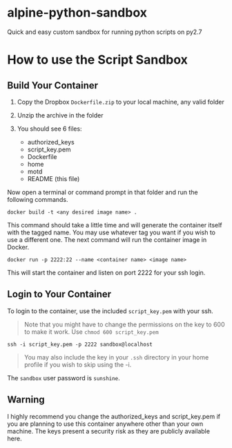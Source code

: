 # alpine-python-sandbox
Quick and easy custom sandbox for running python scripts on py2.7

# How to use the Script Sandbox

## Build Your Container

1. Copy the Dropbox `Dockerfile.zip` to your local machine, any valid folder
2. Unzip the archive in the folder
3. You should see 6 files:

	- authorized_keys
	- script_key.pem
	- Dockerfile
	- home
	- motd
	- README (this file)

Now open a terminal or command prompt in that folder and run the following commands.

	docker build -t <any desired image name> .

This command should take a little time and will generate the container itself with the tagged name. You may use whatever tag you want if you wish to use a different one. The next command will run the container image in Docker.

	docker run -p 2222:22 --name <container name> <image name>
This will start the container and listen on port 2222 for your ssh login. 

## Login to Your Container

To login to the container, use the included `script_key.pem` with your ssh.

> Note that you might have to change the permissions on the key to 600 to make it work. Use `chmod 600 script_key.pem`

	ssh -i script_key.pem -p 2222 sandbox@localhost

> You may also include the key in your `.ssh` directory in your home profile if you wish to skip using the -i.

The `sandbox` user password is `sunshine`.

## Warning
I highly recommend you change the authorized_keys and script_key.pem if you are planning to use this container anywhere other than your own machine. The keys present a security risk as they are publicly available here.
